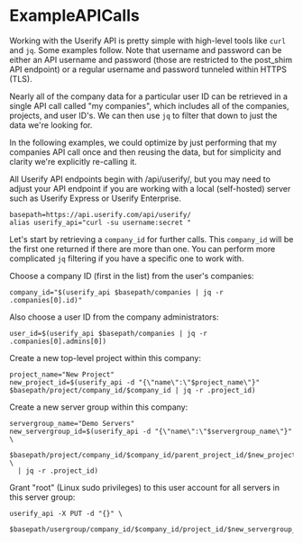 # ExampleAPICalls

Working with the Userify API is pretty simple with high-level tools like `curl` and `jq`. Some examples follow. Note that username and password can be either an API username and password (those are restricted to the post_shim API endpoint) or a regular username and password tunneled within HTTPS (TLS).

Nearly all of the company data for a particular user ID can be retrieved in a single API call called "my companies", which includes all of the companies, projects, and user ID's. We can then use `jq` to filter that down to just the data we're looking for.

In the following examples, we could optimize by just performing that my companies API call once and then reusing the data, but for simplicity and clarity we're explicitly re-calling it.

All Userify API endpoints begin with /api/userify/, but you may need to adjust your API endpoint if you are working with a local (self-hosted) server such as Userify Express or Userify Enterprise.

```
basepath=https://api.userify.com/api/userify/
alias userify_api="curl -su username:secret "
```

Let's start by retrieving a `company_id` for further calls. This `company_id` will be the first one returned if there are more than one. You can perform more complicated `jq` filtering if you have a specific one to work with.

Choose a company ID (first in the list) from the user's companies:

```
company_id="$(userify_api $basepath/companies | jq -r .companies[0].id)"
```

Also choose a user ID from the company administrators:

```
user_id=$(userify_api $basepath/companies | jq -r .companies[0].admins[0])
```

Create a new top-level project within this company:

```
project_name="New Project"
new_project_id=$(userify_api -d "{\"name\":\"$project_name\"}" $basepath/project/company_id/$company_id | jq -r .project_id)
```

Create a new server group within this company:

```
servergroup_name="Demo Servers"
new_servergroup_id=$(userify_api -d "{\"name\":\"$servergroup_name\"}" \
  $basepath/project/company_id/$company_id/parent_project_id/$new_project_id \
  | jq -r .project_id)
```

Grant "root" (Linux sudo privileges) to this user account for all servers in this server group:

```
userify_api -X PUT -d "{}" \
  $basepath/usergroup/company_id/$company_id/project_id/$new_servergroup_id/usergroup/linux_admins/user_id/$user_id
```

